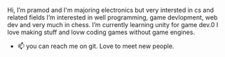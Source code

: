Hi, I’m pramod and I'm majoring electronics but very intersted in cs and related fields
I’m interested in well programming, game devlopment, web dev and very much in chess. 
I’m currently learning unity for game dev.0
I love making stuff and lovw coding games without game engines.
<!--- - 💞️ I’m looking to collaborate on ... --->
- 📫 you can reach me on git. Love to meet new people.

<!---
smergeolacx/smergeolacx is a ✨ special ✨ repository because its `README.md` (this file) appears on your GitHub profile.
You can click the Preview link to take a look at your changes.
--->
